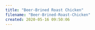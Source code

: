 ```yaml
---
title: "Beer-Brined Roast Chicken"
filename: "Beer-Brined-Roast-Chicken"
created: 2020-05-16 09:50:06
---
```

